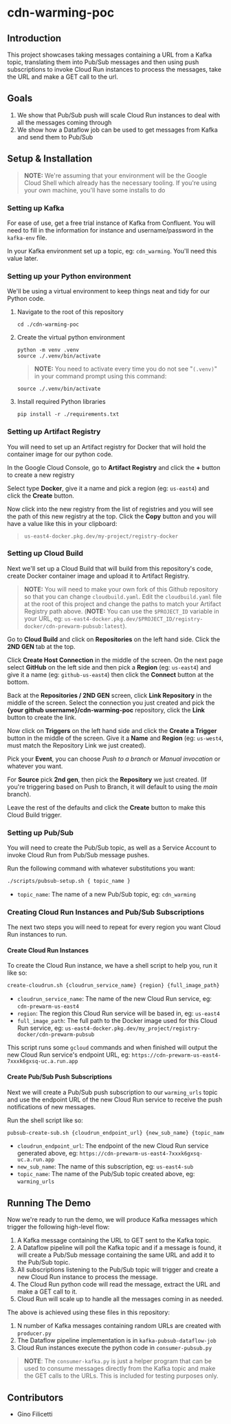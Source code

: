 # cdn-warming-poc

## Introduction
This project showcases taking messages containing a URL from a Kafka topic, translating them into Pub/Sub messages and then using push subscriptions to invoke Cloud Run instances to process the messages, take the URL and make a GET call to the url.

## Goals
1. We show that Pub/Sub push will scale Cloud Run instances to deal with all the messages coming through
1. We show how a Dataflow job can be used to get messages from Kafka and send them to Pub/Sub

## Setup & Installation
> **NOTE:** We're assuming that your environment will be the Google Cloud Shell which already has the necessary tooling. If you're using your own machine, you'll have some installs to do

### Setting up Kafka
For ease of use, get a free trial instance of Kafka from Confluent. You will need to fill in the information for instance and username/password in the `kafka-env` file.

In your Kafka environment set up a topic, eg: `cdn_warming`.  You'll need this value later.

### Setting up your Python environment
We'll be using a virtual environment to keep things neat and tidy for our Python code.

1. Navigate to the root of this repository
    ```
    cd ./cdn-warming-poc
    ```

1. Create the virtual python environment

    ```
    python -m venv .venv
    source ./.venv/bin/activate
    ```
    > **NOTE:** You need to activate every time you do not see "`(.venv)`" in your command prompt using this command:
    ```
    source ./.venv/bin/activate 
    ```

1. Install required Python libraries

    ```
    pip install -r ./requirements.txt
    ```

### Setting up Artifact Registry
You will need to set up an Artifact registry for Docker that will hold the container image for our python code.

In the Google Cloud Console, go to **Artifact Registry** and click the **+** button to create a new registry

Select type **Docker**, give it a name and pick a region (eg: `us-east4`) and click the **Create** button.

Now click into the new registry from the list of registries and you will see the path of this new registry at the top. Click the **Copy** button and you will have a value like this in your clipboard:

> `us-east4-docker.pkg.dev/my-project/registry-docker`

### Setting up Cloud Build
Next we'll set up a Cloud Build that will build from this repository's code, create Docker container image and upload it to Artifact Registry.

> **NOTE:** You will need to make your own fork of this Github repository so that you can change `cloudbuild.yaml`. Edit the `cloudbuild.yaml` file at the root of this project and change the paths to match your Artifact Registry path above. (**NOTE:** You can use the `$PROJECT_ID` variable in your URL, eg: `us-east4-docker.pkg.dev/$PROJECT_ID/registry-docker/cdn-prewarm-pubsub:latest`).

Go to **Cloud Build** and click on **Repositories** on the left hand side. Click the **2ND GEN** tab at the top.

Click **Create Host Connection** in the middle of the screen. On the next page select **GitHub** on the left side and then pick a **Region** (eg: `us-east4`) and give it a name (eg: `github-us-east4`) then click the **Connect** button at the bottom.

Back at the **Repositories / 2ND GEN** screen, click **Link Repository** in the middle of the screen. Select the connection you just created and pick the **{your github username}/cdn-warming-poc** repository, click the **Link** button to create the link.

Now click on **Triggers** on the left hand side and click the **Create a Trigger** button in the middle of the screen. Give it a **Name** and **Region** (eg: `us-west4`, must match the Repository Link we just created).

Pick your **Event**, you can choose *Push to a branch* or *Manual invocation* or whatever you want.

For **Source** pick **2nd gen**, then pick the **Repository** we just created. (If you're triggering based on Push to Branch, it will default to using the *main* branch).

Leave the rest of the defaults and click the **Create** button to make this Cloud Build trigger.

### Setting up Pub/Sub
You will need to create the Pub/Sub topic, as well as a Service Account to invoke Cloud Run from Pub/Sub message pushes. 

Run the following command with whatever substitutions you want:

```bash
./scripts/pubsub-setup.sh { topic_name } 
```
- `topic_name`: The name of a new Pub/Sub topic, eg: `cdn_warming`

### Creating Cloud Run Instances and Pub/Sub Subscriptions
The next two steps you will need to repeat for every region you want Cloud Run instances to run.

#### Create Cloud Run Instances
To create the Cloud Run instance, we have a shell script to help you, run it like so:

```bash
create-cloudrun.sh {cloudrun_service_name} {region} {full_image_path}
```
- `cloudrun_service_name`: The name of the new Cloud Run service, eg: `cdn-prewarm-us-east4` 
- `region`: The region this Cloud Run service will be based in, eg: `us-east4`
- `full_image_path`: The full path to the Docker image used for this Cloud Run service, eg: `us-east4-docker.pkg.dev/my_project/registry-docker/cdn-prewarm-pubsub`

This script runs some `gcloud` commands and when finished will output the new Cloud Run service's endpoint URL, eg: `https://cdn-prewarm-us-east4-7xxxk6gxsq-uc.a.run.app`

#### Create Pub/Sub Push Subscriptions
Next we will create a Pub/Sub push subscription to our `warming_urls` topic and use the endpoint URL of the new Cloud Run service to receive the push notifications of new messages.

Run the shell script like so:

```bash
pubsub-create-sub.sh {cloudrun_endpoint_url} {new_sub_name} {topic_name}
```
- `cloudrun_endpoint_url`: The endpoint of the new Cloud Run service generated above, eg: `https://cdn-prewarm-us-east4-7xxxk6gxsq-uc.a.run.app`
- `new_sub_name`: The name of this subscription, eg: `us-east4-sub`
- `topic_name`: The name of the Pub/Sub topic created above, eg: `warming_urls`

## Running The Demo
Now we're ready to run the demo, we will produce Kafka messages which trigger the following high-level flow:

1. A Kafka message containing the URL to GET sent to the Kafka topic.
1. A Dataflow pipeline will poll the Kafka topic and if a message is found, it will create a Pub/Sub message containing the same URL and add it to the Pub/Sub topic.
1. All subscriptions listening to the Pub/Sub topic will trigger and create a new Cloud Run instance to process the message.
1. The Cloud Run python code will read the message, extract the URL and make a GET call to it.
1. Cloud Run will scale up to handle all the messages coming in as needed. 

The above is achieved using these files in this repository: 

1. N number of Kafka messages containing random URLs are created with `producer.py`
1. The Dataflow pipeline implementation is in `kafka-pubsub-dataflow-job`
1. Cloud Run instances execute the python code in `consumer-pubsub.py`

> **NOTE**: The `consumer-kafka.py` is just a helper program that can be used to consume messages directly from the Kafka topic and make the GET calls to the URLs. This is included for testing purposes only.

## Contributors
- Gino Filicetti